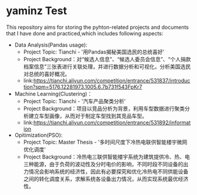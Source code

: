 # yaminz Test
This repository aims for storing the pyhton-related projects and documents that I have done and practiced,which includes following aspects:
* Data Analysis(Pandas usage):
  - Project Topic: Tianchi - '用Pandas揭秘美国选民的总统喜好'
  - Project Background：对“候选人信息”、“候选人委员会信息”、“个人捐款档案信息”三张表进行关联处理，并进行数据分析和可视化，分析美国选民对总统的喜好概况。
  - link:https://tianchi.aliyun.com/competition/entrance/531837/introduction?spm=5176.12281973.1005.6.7b731f543FpKr7
* Machine Learning(Clustering)：
  - Project Topic: Tianchi - '汽车产品聚类分析'
  - Project Background：项目以竞品分析为背景，利用车型数据进行聚类分析建立车型画像，从而对于制定车型找到其竞品车型。
  - link:https://tianchi.aliyun.com/competition/entrance/531892/information
* Opitimization(PSO): 
  - Project Topic: Master Thesis - '多时间尺度下冷热电联供智能楼宇微网优化调度'
  - Project Background：冷热电三联供智能楼宇系统为建筑提供冷、热、电三种能源，由于负荷的波动性及分时电价的影响，不同时段不同设备的出力情况会影响系统的经济性，因此有必要探究和优化冷热电不同供能设备之间的转化调度关系，求解系统各设备出力情况，从而实现系统最优经济性。
